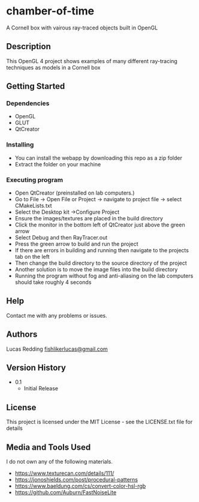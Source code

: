# chamber-of-time
A Cornell box with vairous ray-traced objects built in OpenGL 

## Description

This OpenGL 4 project shows examples of many different ray-tracing techniques as models in a Cornell box

## Getting Started

### Dependencies

* OpenGL
* GLUT
* QtCreator

### Installing

* You can install the webapp by downloading this repo as a zip folder
* Extract the folder on your machine

### Executing program

* Open QtCreator (preinstalled on lab computers.)
* Go to File -> Open File or Project -> navigate to project file -> select CMakeLists.txt
* Select the Desktop kit ->Configure Project
* Ensure the images/textures are placed in the build directory
* Click the monitor in the bottom left of QtCreator just above the green arrow
* Select Debug and then RayTracer.out
* Press the green arrow to build and run the project
* If there are errors in building and running then navigate to the projects tab on the left
* Then change the build directory to the source directory of the project
* Another solution is to move the image files into the build directory
* Running the program without fog and anti-aliasing on the lab computers should take
roughly 4 seconds

## Help

Contact me with any problems or issues.

## Authors

Lucas Redding
[fishlikerlucas@gmail.com](fishlikerlucas@gmail.com)

## Version History

* 0.1
    * Initial Release

## License

This project is licensed under the MIT License - see the LICENSE.txt file for details

## Media and Tools Used
I do not own any of the following materials.

* https://www.texturecan.com/details/111/
* https://jonoshields.com/post/procedural-patterns
* https://www.baeldung.com/cs/convert-color-hsl-rgb
* https://github.com/Auburn/FastNoiseLite

